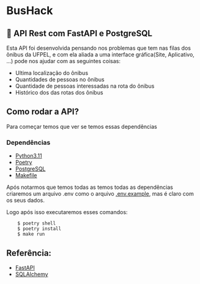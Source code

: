 # BusHack
## 🐍 API Rest com FastAPI e PostgreSQL

Esta API foi desenvolvida pensando nos problemas que tem nas filas dos ônibus da UFPEL, e com ela aliada a uma interface gráfica(Site, Aplicativo, …) pode nos ajudar com as seguintes coisas:

- Ultima localização do ônibus
- Quantidades de pessoas no ônibus
- Quantidade de pessoas interessadas na rota do ônibus
- Histórico dos das rotas dos ônibus

## Como rodar a API?

Para começar temos que ver se temos essas dependências

### Dependências

- [Python3.11](https://www.python.org/downloads/)
- [Poetry](https://python-poetry.org/)
- [PostgreSQL](https://www.postgresql.org/)
- [Makefile](https://pt.wikipedia.org/wiki/Makefile)

Após notarmos que temos todas as temos todas as dependências criaremos um arquivo .env como o arquivo [.env.example](./meache/.env.example), mas é claro com os seus dados.

Logo após isso executaremos esses comandos:
```shell
    $ poetry shell
    $ poetry install
    $ make run
```
## Referência:

- [FastAPI](https://fastapi.tiangolo.com/)
- [SQLAlchemy](https://www.sqlalchemy.org/)
